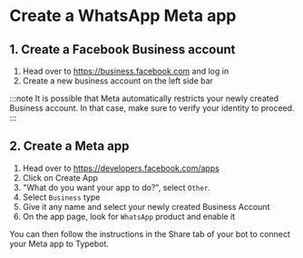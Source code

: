 # Create a WhatsApp Meta app

## 1. Create a Facebook Business account

1. Head over to https://business.facebook.com and log in
2. Create a new business account on the left side bar

:::note
It is possible that Meta automatically restricts your newly created Business account. In that case, make sure to verify your identity to proceed.
:::

## 2. Create a Meta app

1. Head over to https://developers.facebook.com/apps
2. Click on Create App
3. "What do you want your app to do?", select `Other`.
4. Select `Business` type
5. Give it any name and select your newly created Business Account
6. On the app page, look for `WhatsApp` product and enable it

You can then follow the instructions in the Share tab of your bot to connect your Meta app to Typebot.
